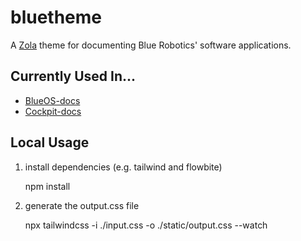 # bluetheme
A [Zola](https://www.getzola.org/) theme for documenting Blue Robotics' software applications.

## Currently Used In...

- [BlueOS-docs](https://github.com/bluerobotics/BlueOS-docs)
- [Cockpit-docs](https://github.com/bluerobotics-Cockpit-docs)

## Local Usage

1. install dependencies (e.g. tailwind and flowbite)

    npm install

2. generate the output.css file

    npx tailwindcss -i ./input.css -o ./static/output.css --watch

